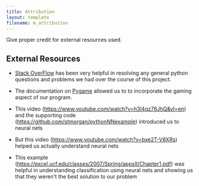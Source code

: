 ```yaml
---
title: Attribution
layout: template
filename: m_attribution
---
```



Give proper credit for external resources used.

## External Resources
- [Stack OverFlow](http://stackoverflow.com/) has been very helpful in resolving any general python questions and problems we had over the course of this project.

- The documentation on [Pygame](https://www.pygame.org/docs/) allowed us to to incorporate the gaming aspect of our program.

- This video (https://www.youtube.com/watch?v=h3l4qz76JhQ&vl=en) and the supporting code (https://github.com/stmorgan/pythonNNexample) introduced us to neural nets

- But this video (https://www.youtube.com/watch?v=bxe2T-V8XRs) helped us actually understand neural nets

- This example (https://excel.ucf.edu/classes/2007/Spring/appsII/Chapter1.pdf) was helpful in understanding classification using neural nets and showing us that they weren't the best solution to our problem
